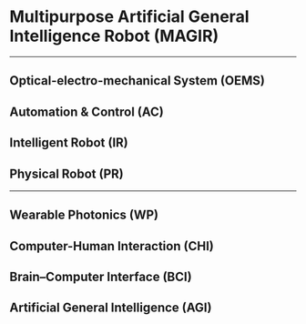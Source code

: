 # Multipurpose Artificial General Intelligence Robot (MAGIR)

******

## Optical-electro-mechanical System (OEMS)

## Automation & Control (AC)

## Intelligent Robot (IR)

## Physical Robot (PR)

******

## Wearable Photonics (WP)

## Computer-Human Interaction (CHI)

## Brain–Computer Interface (BCI)

## Artificial General Intelligence (AGI)
